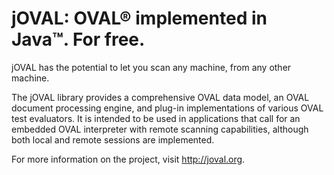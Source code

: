 jOVAL: OVAL&reg; implemented in Java&trade;. For free.
=============

jOVAL has the potential to let you scan any machine, from any other machine.

The jOVAL library provides a comprehensive OVAL data model, an OVAL document processing engine, and plug-in implementations of various OVAL test evaluators.  It is intended to be used in applications that call for an embedded OVAL interpreter with remote scanning capabilities, although both local and remote sessions are implemented.

For more information on the project, visit http://joval.org.
